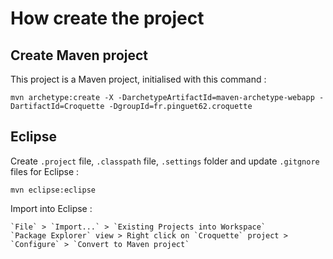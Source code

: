 # How create the project

## Create Maven project
This project is a Maven project, initialised with this command :

	mvn archetype:create -X -DarchetypeArtifactId=maven-archetype-webapp -DartifactId=Croquette -DgroupId=fr.pinguet62.croquette

## Eclipse
Create `.project` file, `.classpath` file, `.settings` folder and update `.gitgnore` files for Eclipse :

	mvn eclipse:eclipse

Import into Eclipse :

	`File` > `Import...` > `Existing Projects into Workspace`
	`Package Explorer` view > Right click on `Croquette` project > `Configure` > `Convert to Maven project`

